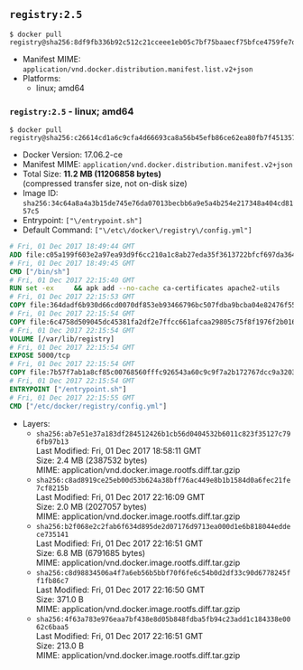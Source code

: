 ## `registry:2.5`

```console
$ docker pull registry@sha256:8df9fb336b92c512c21cceee1eb05c7bf75baaecf75bfce4759fe7da71fb9f3d
```

-	Manifest MIME: `application/vnd.docker.distribution.manifest.list.v2+json`
-	Platforms:
	-	linux; amd64

### `registry:2.5` - linux; amd64

```console
$ docker pull registry@sha256:c26614cd1a6c9cfa4d66693ca8a56b45efb86ce62ea80fb7f451357e87b22bc6
```

-	Docker Version: 17.06.2-ce
-	Manifest MIME: `application/vnd.docker.distribution.manifest.v2+json`
-	Total Size: **11.2 MB (11206858 bytes)**  
	(compressed transfer size, not on-disk size)
-	Image ID: `sha256:34c64a8a4a3b15de745e76da07013becbb6a9e5a4b254e217348a404cd8157c5`
-	Entrypoint: `["\/entrypoint.sh"]`
-	Default Command: `["\/etc\/docker\/registry\/config.yml"]`

```dockerfile
# Fri, 01 Dec 2017 18:49:44 GMT
ADD file:c05a199f603e2a97ea93d9f6cc210a1c8ab27eda35f3613722bfcf697da36483 in / 
# Fri, 01 Dec 2017 18:49:45 GMT
CMD ["/bin/sh"]
# Fri, 01 Dec 2017 22:15:40 GMT
RUN set -ex     && apk add --no-cache ca-certificates apache2-utils
# Fri, 01 Dec 2017 22:15:53 GMT
COPY file:364dadf6b930d66cd0070df853eb93466796bc507fdba9bcba04e82476f55687 in /bin/registry 
# Fri, 01 Dec 2017 22:15:54 GMT
COPY file:6c4758d509045dc45381fa2df2e7ffcc661afcaa29805c75f8f1976f2b016db8 in /etc/docker/registry/config.yml 
# Fri, 01 Dec 2017 22:15:54 GMT
VOLUME [/var/lib/registry]
# Fri, 01 Dec 2017 22:15:54 GMT
EXPOSE 5000/tcp
# Fri, 01 Dec 2017 22:15:54 GMT
COPY file:7b57f7ab1a8cf85c00768560fffc926543a60c9c9f7a2b172767dcc9a3203394 in /entrypoint.sh 
# Fri, 01 Dec 2017 22:15:54 GMT
ENTRYPOINT ["/entrypoint.sh"]
# Fri, 01 Dec 2017 22:15:55 GMT
CMD ["/etc/docker/registry/config.yml"]
```

-	Layers:
	-	`sha256:ab7e51e37a183df284512426b1cb56d0404532b6011c823f35127c796fb97b13`  
		Last Modified: Fri, 01 Dec 2017 18:58:11 GMT  
		Size: 2.4 MB (2387532 bytes)  
		MIME: application/vnd.docker.image.rootfs.diff.tar.gzip
	-	`sha256:c8ad8919ce25eb00d53b624a38bff76ac449e8b1b1584d0a6fec21fe7cf8215b`  
		Last Modified: Fri, 01 Dec 2017 22:16:09 GMT  
		Size: 2.0 MB (2027057 bytes)  
		MIME: application/vnd.docker.image.rootfs.diff.tar.gzip
	-	`sha256:b2f068e2c2fab6f634d895de2d07176d9713ea000d1e6b818044eddece735141`  
		Last Modified: Fri, 01 Dec 2017 22:16:51 GMT  
		Size: 6.8 MB (6791685 bytes)  
		MIME: application/vnd.docker.image.rootfs.diff.tar.gzip
	-	`sha256:c8d98834506a4f7a6eb56b5bbf70f6fe6c54b0d2df33c90d6778245ff1fb86c7`  
		Last Modified: Fri, 01 Dec 2017 22:16:50 GMT  
		Size: 371.0 B  
		MIME: application/vnd.docker.image.rootfs.diff.tar.gzip
	-	`sha256:4f63a783e976eaa7bf438e8d05b848fdba5fb94c23add1c184338e0062c6baa5`  
		Last Modified: Fri, 01 Dec 2017 22:16:51 GMT  
		Size: 213.0 B  
		MIME: application/vnd.docker.image.rootfs.diff.tar.gzip
